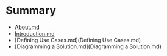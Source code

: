 # Summary

* [About.md](About.md)
* [Introduction.md](Introduction.md)
* [Defining Use Cases.md](Defining Use Cases.md)
* [Diagramming a Solution.md](Diagramming a Solution.md)

